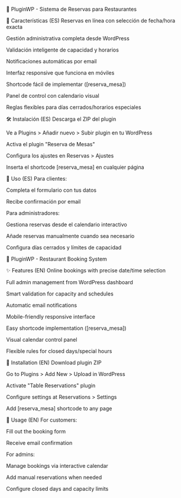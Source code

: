 📅 PluginWP - Sistema de Reservas para Restaurantes

🌟 Características (ES)
Reservas en línea con selección de fecha/hora exacta

Gestión administrativa completa desde WordPress

Validación inteligente de capacidad y horarios

Notificaciones automáticas por email

Interfaz responsive que funciona en móviles

Shortcode fácil de implementar ([reserva_mesa])

Panel de control con calendario visual

Reglas flexibles para días cerrados/horarios especiales

🛠 Instalación (ES)
Descarga el ZIP del plugin

Ve a Plugins > Añadir nuevo > Subir plugin en tu WordPress

Activa el plugin "Reserva de Mesas"

Configura los ajustes en Reservas > Ajustes

Inserta el shortcode [reserva_mesa] en cualquier página

📝 Uso (ES)
Para clientes:

Completa el formulario con tus datos

Recibe confirmación por email

Para administradores:

Gestiona reservas desde el calendario interactivo

Añade reservas manualmente cuando sea necesario

Configura días cerrados y límites de capacidad

📅 PluginWP - Restaurant Booking System

✨ Features (EN)
Online bookings with precise date/time selection

Full admin management from WordPress dashboard

Smart validation for capacity and schedules

Automatic email notifications

Mobile-friendly responsive interface

Easy shortcode implementation ([reserva_mesa])

Visual calendar control panel

Flexible rules for closed days/special hours

🔧 Installation (EN)
Download plugin ZIP

Go to Plugins > Add New > Upload in WordPress

Activate "Table Reservations" plugin

Configure settings at Reservations > Settings

Add [reserva_mesa] shortcode to any page

🚀 Usage (EN)
For customers:

Fill out the booking form

Receive email confirmation

For admins:

Manage bookings via interactive calendar

Add manual reservations when needed

Configure closed days and capacity limits
